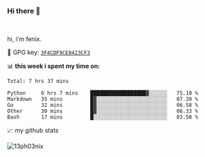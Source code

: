 ### Hi there 👋

<br />

hi, i'm fenix.

:key: GPG key: [`3F4CDF9CE8423CF3`](https://github.com/13ph03nix.gpg)


📊 **this week i spent my time on:**
<!--START_SECTION:waka-->
```text
Total: 7 hrs 37 mins

Python     6 hrs 7 mins    ██████████████████▓░░░░░░   75.10 % 
Markdown   35 mins         █▓░░░░░░░░░░░░░░░░░░░░░░░   07.20 % 
Go         32 mins         █▓░░░░░░░░░░░░░░░░░░░░░░░   06.58 % 
Other      30 mins         █▓░░░░░░░░░░░░░░░░░░░░░░░   06.33 % 
Bash       17 mins         █░░░░░░░░░░░░░░░░░░░░░░░░   03.50 % 
```
<!--END_SECTION:waka-->


📈 my github stats

<a>
<img align="center" src="https://github-readme-stats.vercel.app/api?username=13ph03nix&show_icons=true&hide=stars&theme=blueberry" alt="13ph03nix" />
</a>
